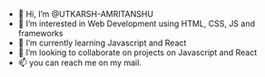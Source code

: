 - 👋 Hi, I’m @UTKARSH-AMRITANSHU
- 👀 I’m interested in Web Development using HTML, CSS, JS and frameworks
- 🌱 I’m currently learning Javascript and React
- 💞️ I’m looking to collaborate on projects on Javascript and React
- 📫 you can reach me on my mail.

<!---
UTKARSH-AMRITANSHU/UTKARSH-AMRITANSHU is a ✨ special ✨ repository because its `README.md` (this file) appears on your GitHub profile.
You can click the Preview link to take a look at your changes.
--->
